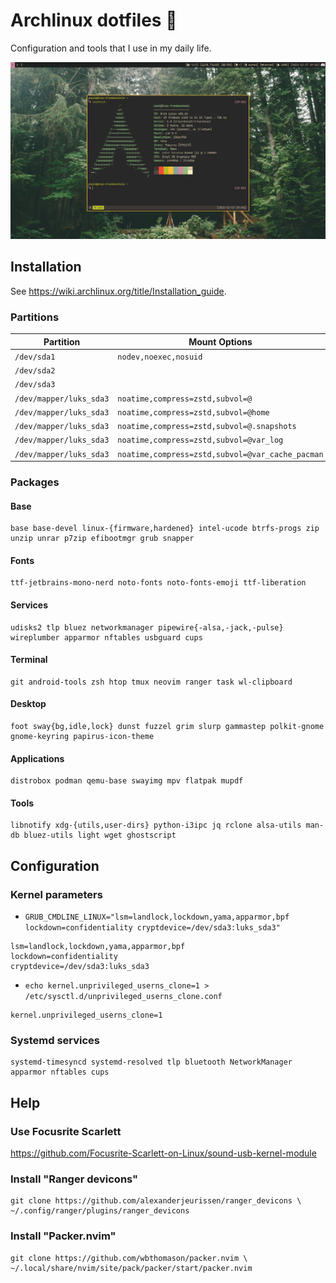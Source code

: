 # Archlinux dotfiles 🐧

Configuration and tools that I use in my daily life.

![](./src/screenshot.jpg)

## Installation
See https://wiki.archlinux.org/title/Installation_guide.

### Partitions
| Partition               | Mount Options                                   | Filesystem     | Mount Point         |
|-------------------------|-------------------------------------------------|----------------|---------------------|
| `/dev/sda1`             |`nodev,noexec,nosuid`                            | FAT-32         | `/boot`             |
| `/dev/sda2`             |                                                 | Swap           | [SWAP]              |
| `/dev/sda3`             |                                                 | Luks2          |                     |
| `/dev/mapper/luks_sda3` |`noatime,compress=zstd,subvol=@`                 | Btrfs          | `/`                 |
| `/dev/mapper/luks_sda3` |`noatime,compress=zstd,subvol=@home`             | Btrfs          | `/home`             |
| `/dev/mapper/luks_sda3` |`noatime,compress=zstd,subvol=@.snapshots`       | Btrfs          | `/.snapshots`       |
| `/dev/mapper/luks_sda3` |`noatime,compress=zstd,subvol=@var_log`          | Btrfs          | `/var/log`          |
| `/dev/mapper/luks_sda3` |`noatime,compress=zstd,subvol=@var_cache_pacman` | Btrfs          | `/var/cache/pacman` |

### Packages
#### Base
```
base base-devel linux-{firmware,hardened} intel-ucode btrfs-progs zip unzip unrar p7zip efibootmgr grub snapper
```

#### Fonts
```
ttf-jetbrains-mono-nerd noto-fonts noto-fonts-emoji ttf-liberation
```

#### Services
```
udisks2 tlp bluez networkmanager pipewire{-alsa,-jack,-pulse} wireplumber apparmor nftables usbguard cups
```

#### Terminal
```
git android-tools zsh htop tmux neovim ranger task wl-clipboard
```

#### Desktop
```
foot sway{bg,idle,lock} dunst fuzzel grim slurp gammastep polkit-gnome gnome-keyring papirus-icon-theme
```

#### Applications
```
distrobox podman qemu-base swayimg mpv flatpak mupdf
```

#### Tools
```
libnotify xdg-{utils,user-dirs} python-i3ipc jq rclone alsa-utils man-db bluez-utils light wget ghostscript
```

## Configuration
### Kernel parameters
- `GRUB_CMDLINE_LINUX="lsm=landlock,lockdown,yama,apparmor,bpf lockdown=confidentiality cryptdevice=/dev/sda3:luks_sda3"`
```
lsm=landlock,lockdown,yama,apparmor,bpf
lockdown=confidentiality
cryptdevice=/dev/sda3:luks_sda3
```

- `echo kernel.unprivileged_userns_clone=1 > /etc/sysctl.d/unprivileged_userns_clone.conf`
```
kernel.unprivileged_userns_clone=1
```

### Systemd services
```
systemd-timesyncd systemd-resolved tlp bluetooth NetworkManager apparmor nftables cups
```

## Help
### Use Focusrite Scarlett
https://github.com/Focusrite-Scarlett-on-Linux/sound-usb-kernel-module

### Install "Ranger devicons"
```
git clone https://github.com/alexanderjeurissen/ranger_devicons \
~/.config/ranger/plugins/ranger_devicons
```

### Install "Packer.nvim"
```
git clone https://github.com/wbthomason/packer.nvim \
~/.local/share/nvim/site/pack/packer/start/packer.nvim
```
